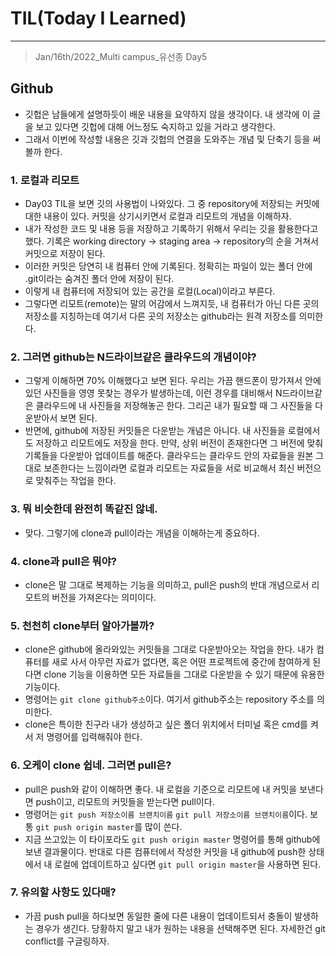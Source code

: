# TIL(Today I Learned)

___
> Jan/16th/2022_Multi campus_유선종 Day5

 ## Github
  - 깃헙은 남들에게 설명하듯이 배운 내용을 요약하지 않을 생각이다. 내 생각에 이 글을 보고 있다면 깃헙에 대해 어느정도 숙지하고 있을 거라고 생각한다.
  - 그래서 이번에 작성할 내용은 깃과 깃헙의 연결을 도와주는 개념 및 단축기 등을 써볼까 한다.
 ### 1. 로컬과 리모트
   - Day03 TIL을 보면 깃의 사용법이 나와있다. 그 중 repository에 저장되는 커밋에 대한 내용이 있다. 커밋을 상기시키면서 로컬과 리모트의 개념을 이해하자.
   - 내가 작성한 코드 및 내용 등을 저장하고 기록하기 위해서 우리는 깃을 활용한다고 했다. 기록은 working directory -> staging area -> repository의 순을 거쳐서 커밋으로 저장이 된다.
   - 이러한 커밋은 당연히 내 컴퓨터 안에 기록된다. 정확히는 파일이 있는 폴더 안에 .git이라는 숨겨진 폴더 안에 저장이 된다.
   - 이렇게 내 컴퓨터에 저장되어 있는 공간을 로컬(Local)이라고 부른다.
   - 그렇다면 리모트(remote)는 말의 어감에서 느껴지듯, 내 컴퓨터가 아닌 다른 곳의 저장소를 지칭하는데 여기서 다른 곳의 저장소는 github라는 원격 저장소를 의미한다.
 ### 2. 그러면 github는 N드라이브같은 클라우드의 개념이야?
   - 그렇게 이해하면 70% 이해했다고 보면 된다. 우리는 가끔 핸드폰이 망가져서 안에 있던 사진들을 영영 못찾는 경우가 발생하는데, 이런 경우를 대비해서 N드라이브같은 클라우드에 내 사진들을 저장해놓곤 한다. 그리곤 내가 필요할 때 그 사진들을 다운받아서 보면 된다.
   - 반면에, github에 저장된 커밋들은 다운받는 개념은 아니다. 내 사진들을 로컬에서도 저장하고 리모트에도 저장을 한다. 만약, 상위 버전이 존재한다면 그 버전에 맞춰 기록들을 다운받아 업데이트를 해준다. 클라우드는 클라우드 안의 자료들을 원본 그대로 보존한다는 느낌이라면 로컬과 리모트는 자료들을 서로 비교해서 최신 버전으로 맞춰주는 작업을 한다.
 ### 3. 뭐 비슷한데 완전히 똑같진 않네.
   - 맞다. 그렇기에 clone과 pull이라는 개념을 이해하는게 중요하다.
 ### 4. clone과 pull은 뭐야?
   - clone은 말 그대로 복제하는 기능을 의미하고, pull은 push의 반대 개념으로서 리모트의 버전을 가져온다는 의미이다.
 ### 5. 천천히 clone부터 알아가볼까?
   - clone은 github에 올라와있는 커밋들을 그대로 다운받아오는 작업을 한다. 내가 컴퓨터를 새로 사서 아무런 자료가 없다면, 혹은 어떤 프로젝트에 중간에 참여하게 된다면 clone 기능을 이용하면 모든 자료들을 그대로 다운받을 수 있기 때문에 유용한 기능이다.
   - 명령어는 `git clone github주소`이다. 여기서 github주소는 repository 주소를 의미한다.
   - clone은 특이한 친구라 내가 생성하고 싶은 폴더 위치에서 터미널 혹은 cmd를 켜서 저 명령어를 입력해줘야 한다.
 ### 6. 오케이 clone 쉽네. 그러면 pull은?
   - pull은 push와 같이 이해하면 좋다. 내 로컬을 기준으로 리모트에 내 커밋을 보낸다면 push이고, 리모트의 커밋들을 받는다면 pull이다.
   - 명령어는 `git push 저장소이름 브랜치이름` `git pull 저장소이름 브랜치이름`이다. 보통 `git push origin master`를 많이 쓴다.
   - 지금 쓰고있는 이 타이포라도 `git push origin master` 명령어를 통해 github에 보낸 결과물이다.    반대로 다른 컴퓨터에서 작성한 커밋을 내 github에 push한 상태에서 내 로컬에 업데이트하고 싶다면 `git pull origin master`을 사용하면 된다.
 ### 7. 유의할 사항도 있다매?
   - 가끔 push pull을 하다보면 동일한 줄에 다른 내용이 업데이트되서 충돌이 발생하는 경우가 생긴다. 당황하지 말고 내가 원하는 내용을 선택해주면 된다. 자세한건 git conflict를 구글링하자.
